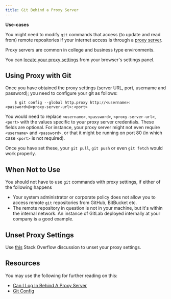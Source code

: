 ```yaml
---
title: Git Behind a Proxy Server
---
```

**Use-cases**

You might need to modify `git` commands that access (to update and read from) remote repositories if your internet access is through a <a href='https://en.wikipedia.org/wiki/Proxy_server' target='_blank' rel='nofollow'>proxy server</a>.

Proxy servers are common in college and business type environments.

You can <a href='http://www.wikihow.com/Change-Proxy-Settings' target='_blank' rel='nofollow'>locate your proxy settings</a> from your browser's settings panel.

## Using Proxy with Git

Once you have obtained the proxy settings (server URL, port, username and password); you need to configure your git as follows:

```shell
    $ git config --global http.proxy http://<username>:<password>@<proxy-server-url>:<port>
```

You would need to replace `<username>`, `<password>`, `<proxy-server-url>`, `<port>` with the values specific to your proxy server credentials. These fields are optional. For instance, your proxy server might not even require `<username>` and `<password>`, or that it might be running on port 80 (in which case `<port>` is not required).

Once you have set these, your `git pull`, `git push` or even `git fetch` would work properly.

## When Not to Use

You should not have to use `git` commands with proxy settings, if either of the following happens

*   Your system administrator or corporate policy does not allow you to access remote `git` repositories from GitHub, BitBucket etc.
*   The remote repository in question is not in your machine, but it's within the internal network. An instance of GitLab deployed internally at your company is a good example.

## Unset Proxy Settings

Use <a href='http://stackoverflow.com/questions/11499805/git-http-proxy-setting' target='_blank' rel='nofollow'>this</a> Stack Overflow discussion to unset your proxy settings.

## Resources

You may use the following for further reading on this:

*   <a href='https://help.github.com/desktop/faq/articles/can-i-log-in-behind-a-proxy-server/#platform-windows' target='_blank' rel='nofollow'>Can I Log In Behind A Proxy Server</a>
*   <a href='https://git-scm.com/docs/git-config' target='_blank' rel='nofollow'>Git Config</a>
